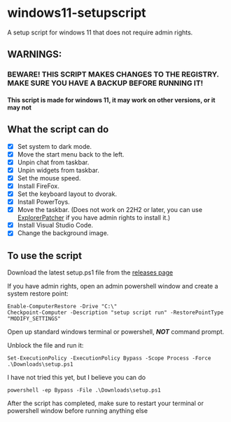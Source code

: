 # windows11-setupscript
A setup script for windows 11 that does not require admin rights.

## WARNINGS:

### BEWARE! THIS SCRIPT MAKES CHANGES TO THE REGISTRY. MAKE SURE YOU HAVE A BACKUP BEFORE RUNNING IT!

#### This script is made for windows 11, it may work on other versions, or it may not

## What the script can do

- [x] Set system to dark mode.
- [x] Move the start menu back to the left.
- [x] Unpin chat from taskbar.
- [x] Unpin widgets from taskbar.
- [x] Set the mouse speed.
- [x] Install FireFox.
- [x] Set the keyboard layout to dvorak.
- [x] Install PowerToys.
- [x] Move the taskbar. (Does not work on 22H2 or later, you can use [ExplorerPatcher](https://github.com/valinet/ExplorerPatcher/releases) if you have admin rights to install it.)
- [x] Install Visual Studio Code.
- [x] Change the background image. 

## To use the script

Download the latest setup.ps1 file from the [releases page](https://github.com/starchyunderscore/windows11-setupscript/releases/latest)

If you have admin rights, open an admin powershell window and create a system restore point:

```
Enable-ComputerRestore -Drive "C:\"
Checkpoint-Computer -Description "setup script run" -RestorePointType "MODIFY_SETTINGS"
```

Open up standard windows terminal or powershell, ***NOT*** command prompt.

Unblock the file and run it:

```
Set-ExecutionPolicy -ExecutionPolicy Bypass -Scope Process -Force
.\Downloads\setup.ps1
```

I have not tried this yet, but I believe you can do 

```
powershell -ep Bypass -File .\Downloads\setup.ps1
```

After the script has completed, make sure to restart your terminal or powershell window before running anything else
